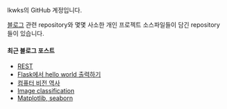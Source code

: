 lkwks의 GitHub 계정입니다.

[블로그](https://lkwks.github.io) 관련 repository와 몇몇 사소한 개인 프로젝트 소스파일들이 담긴 repository들이 있습니다.


#### 최근 블로그 포스트
<!-- BLOG-POST-LIST:START -->
- [REST](https://lkwks.github.io/%EB%84%A4%ED%8A%B8%EC%9B%8C%ED%81%AC/2021/12/27/rest.html)
- [Flask에서 hello world 출력하기](https://lkwks.github.io/python/2021/12/27/flask%EC%97%90%EC%84%9C-hello-world-%EC%B6%9C%EB%A0%A5%ED%95%98%EA%B8%B0.html)
- [컴퓨터 비전 역사](https://lkwks.github.io/cs231n/2021/12/24/%EC%BB%B4%ED%93%A8%ED%84%B0-%EB%B9%84%EC%A0%84-%EC%97%AD%EC%82%AC.html)
- [Image classification](https://lkwks.github.io/cs231n/2021/12/24/image-classification.html)
- [Matplotlib, seaborn](https://lkwks.github.io/python/2021/12/23/matplotlib,-seaborn.html)
<!-- BLOG-POST-LIST:END -->
  
<!--![Top Langs](https://github-readme-stats.vercel.app/api/top-langs/?username=lkwks)-->
